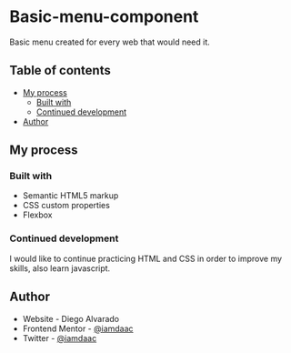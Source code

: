 # Basic-menu-component
Basic menu created for every web that would need it. 

## Table of contents

- [My process](#my-process)
  - [Built with](#built-with)
  - [Continued development](#continued-development)
- [Author](#author)


## My process

### Built with

- Semantic HTML5 markup
- CSS custom properties
- Flexbox

### Continued development
I would like to continue practicing HTML and CSS in order to improve my skills, also learn javascript.

## Author

- Website - Diego Alvarado
- Frontend Mentor - [@iamdaac](https://www.frontendmentor.io/profile/Iamdaac)
- Twitter - [@iamdaac](https://www.twitter.com/yourusername)
